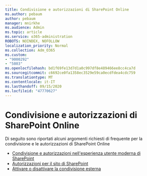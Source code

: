 ```yaml
---
title: Condivisione e autorizzazioni di SharePoint Online
ms.author: pebaum
author: pebaum
manager: mnirkhe
ms.audience: Admin
ms.topic: article
ms.service: o365-administration
ROBOTS: NOINDEX, NOFOLLOW
localization_priority: Normal
ms.collection: Adm_O365
ms.custom:
- "9000292"
- "5803"
ms.openlocfilehash: bd1f69fe13d7d1a0c997df8e489466ee8cc4ca7d
ms.sourcegitcommit: c6692ce0fa1358ec3529e59ca0ecdfdea4cdc759
ms.translationtype: MT
ms.contentlocale: it-IT
ms.lasthandoff: 09/15/2020
ms.locfileid: "47770627"
---
```

# <a name="sharepoint-online-sharing-and-permissions"></a>Condivisione e autorizzazioni di SharePoint Online

Di seguito sono riportati alcuni argomenti richiesti di frequente per la condivisione e le autorizzazioni di SharePoint Online

- [Condivisione e autorizzazioni nell'esperienza utente moderna di SharePoint](https://docs.microsoft.com/sharepoint/modern-experience-sharing-permissions)
- [Autorizzazioni per il sito di SharePoint](https://docs.microsoft.com/sharepoint/customize-sharepoint-site-permissions)
- [Attivare o disattivare la condivisione esterna](https://docs.microsoft.com/sharepoint/turn-external-sharing-on-or-off)